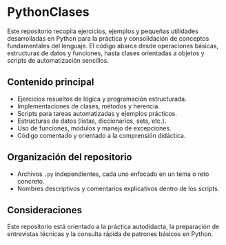 # PythonClases

Este repositorio recopila ejercicios, ejemplos y pequeñas utilidades desarrolladas en Python para la práctica y consolidación de conceptos fundamentales del lenguaje. El código abarca desde operaciones básicas, 
estructuras de datos y funciones, hasta clases orientadas a objetos y scripts de automatización sencillos.

## Contenido principal

- Ejercicios resueltos de lógica y programación estructurada.
- Implementaciones de clases, métodos y herencia.
- Scripts para tareas automatizadas y ejemplos prácticos.
- Estructuras de datos (listas, diccionarios, sets, etc.).
- Uso de funciones, módulos y manejo de excepciones.
- Código comentado y orientado a la comprensión didáctica.

## Organización del repositorio

- Archivos `.py` independientes, cada uno enfocado en un tema o reto concreto.
- Nombres descriptivos y comentarios explicativos dentro de los scripts.

## Consideraciones

Este repositorio está orientado a la práctica autodidacta, la preparación de entrevistas técnicas y la consulta rápida de patrones básicos en Python.

